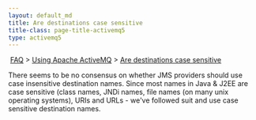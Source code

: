 ```yaml
---
layout: default_md
title: Are destinations case sensitive 
title-class: page-title-activemq5
type: activemq5
---
```


 [FAQ](faq) > [Using Apache ActiveMQ](using-apache-activemq) > [Are destinations case sensitive](are-destinations-case-sensitive)


There seems to be no consensus on whether JMS providers should use case insensitive destination names. Since most names in Java & J2EE are case sensitive (class names, JNDi names, file names (on many unix operating systems), URIs and URLs - we've followed suit and use case sensitive destination names.

